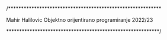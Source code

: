 /***********************************************************

  Mahir Halilovic
  Objektno orijentirano programiranje 2022/23

***********************************************************/
